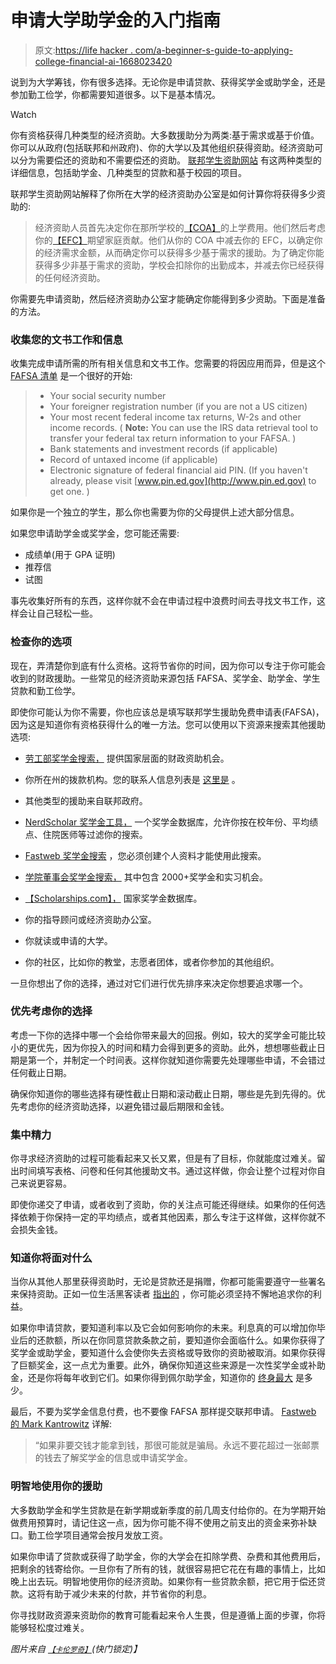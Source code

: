 # 申请大学助学金的入门指南

> 原文:[https://life hacker . com/a-beginner-s-guide-to-applying-college-financial-ai-1668023420](https://lifehacker.com/a-beginner-s-guide-to-applying-for-college-financial-ai-1668023420)

说到为大学筹钱，你有很多选择。无论你是申请贷款、获得奖学金或助学金，还是参加勤工俭学，你都需要知道很多。以下是基本情况。

Watch

你有资格获得几种类型的经济资助。大多数援助分为两类:基于需求或基于价值。你可以从政府(包括联邦和州政府)、你的大学以及其他组织获得资助。经济资助可以分为需要偿还的资助和不需要偿还的资助。 [联邦学生资助网站](https://fafsa.ed.gov/help/fftoc03d.htm) 有这两种类型的详细信息，包括助学金、几种类型的贷款和基于校园的项目。

联邦学生资助网站解释了你所在大学的经济资助办公室是如何计算你将获得多少资助的:

> 经济资助人员首先决定你在那所学校的[【COA】](https://studentaid.ed.gov/fafsa/next-steps/how-calculated#what-does-cost-of-attendance-mean)的上学费用。他们然后考虑你的[【EFC】](https://studentaid.ed.gov/fafsa/next-steps/how-calculated#whats-the-expected-family-contribution)期望家庭贡献。他们从你的 COA 中减去你的 EFC，以确定你的经济需求金额，从而确定你可以获得多少基于需求的援助。为了确定你能获得多少非基于需求的资助，学校会扣除你的出勤成本，并减去你已经获得的任何经济资助。

你需要先申请资助，然后经济资助办公室才能确定你能得到多少资助。下面是准备的方法。

### **收集您的文书工作和信息**

收集完成申请所需的所有相关信息和文书工作。您需要的将因应用而异，但是这个 [FAFSA 清单](https://fafsa.ed.gov/help/before003.htm) 是一个很好的开始:

> *   Your social security number
> *   Your foreigner registration number (if you are not a US citizen)
> *   Your most recent federal income tax returns, W-2s and other income records. ( **Note:** You can use the IRS data retrieval tool to transfer your federal tax return information to your FAFSA. )
> *   Bank statements and investment records (if applicable)
> *   Record of untaxed income (if applicable)
> *   Electronic signature of federal financial aid PIN. (If you haven't already, please visit [www.pin.ed.gov](http://www.pin.ed.gov) to get one. )

如果你是一个独立的学生，那么你也需要为你的父母提供上述大部分信息。

如果您申请助学金或奖学金，您可能还需要:

*   成绩单(用于 GPA 证明)
*   推荐信
*   试图

事先收集好所有的东西，这样你就不会在申请过程中浪费时间去寻找文书工作，这样会让自己轻松一些。

### **检查你的选项**

现在，弄清楚你到底有什么资格。这将节省你的时间，因为你可以专注于你可能会收到的财政援助。一些常见的经济资助来源包括 FAFSA、奖学金、助学金、学生贷款和勤工俭学。

即使你可能认为你不需要，你也应该总是填写联邦学生援助免费申请表(FAFSA)，因为这是知道你有资格获得什么的唯一方法。您可以使用以下资源来搜索其他援助选项:

*   [劳工部奖学金搜索，](http://careerinfonet.org/scholarshipsearch/ScholarshipCategory.asp?searchtype=category&nodeid=22) 提供国家层面的财政资助机会。

*   你所在州的拨款机构。您的联系人信息列表是 [这里是](http://wdcrobcolp01.ed.gov/Programs/EROD/org_list.cfm?category_cd=SGT) 。
*   其他类型的援助来自联邦政府。
*   [NerdScholar 奖学金工具，](http://www.nerdwallet.com/nerdscholar/scholarships/) 一个奖学金数据库，允许你按在校年份、平均绩点、住院医师等过滤你的搜索。

*   [Fastweb 奖学金搜索](http://www.fastweb.com/college-scholarships) ，您必须创建个人资料才能使用此搜索。
*   [学院董事会奖学金搜索，](https://bigfuture.collegeboard.org/scholarship-search) 其中包含 2000+奖学金和实习机会。

*   [【Scholarships.com】，](https://www.scholarships.com/) 国家奖学金数据库。

*   你的指导顾问或经济资助办公室。
*   你就读或申请的大学。
*   你的社区，比如你的教堂，志愿者团体，或者你参加的其他组织。

一旦你想出了你的选择，通过对它们进行优先排序来决定你想要追求哪一个。

### **优先考虑你的选择**

考虑一下你的选择中哪一个会给你带来最大的回报。例如，较大的奖学金可能比较小的更优先，因为你投入的时间和精力会得到更多的资助。此外，想想哪些截止日期是第一个，并制定一个时间表。这样你就知道你需要先处理哪些申请，不会错过任何截止日期。

确保你知道你的哪些选择有硬性截止日期和滚动截止日期，哪些是先到先得的。优先考虑你的经济资助选择，以避免错过最后期限和金钱。

### **集中精力**

你寻求经济资助的过程可能看起来又长又累，但是有了目标，你就能度过难关。留出时间填写表格、问卷和任何其他援助文书。通过这样做，你会让整个过程对你自己来说更容易。

即使你递交了申请，或者收到了资助，你的关注点可能还得继续。如果你的任何选择依赖于你保持一定的平均绩点，或者其他因素，那么专注于这样做，这样你就不会损失金钱。

### **知道你将面对什么**

当你从其他人那里获得资助时，无论是贷款还是捐赠，你都可能需要遵守一些署名来保持资助。正如一位生活黑客读者 [指出的](https://twitter.com/intangiblehawk/status/540932624735154176) ，你可能必须坚持不懈地追求你的利益。

如果你申请贷款，要知道利率以及它会如何影响你的未来。利息真的可以增加你毕业后的还款额，所以在你同意贷款条款之前，要知道你会面临什么。如果你获得了奖学金或助学金，要知道什么会使你失去资格或导致你的资助被取消。如果你获得了巨额奖金，这一点尤为重要。此外，确保你知道这些来源是一次性奖学金或补助金，还是你将每年收到它们。如果你得到佩尔助学金，知道你的 [终身最大](https://studentaid.ed.gov/types/grants-scholarships/pell/calculate-eligibility?sf34001114=1) 是多少。

最后，不要为奖学金信息付费，也不要像 FAFSA 那样提交联邦申请。 [Fastweb 的 Mark Kantrowitz](http://www.usnews.com/education/blogs/the-scholarship-coach/2010/12/08/4-dos-and-1-dont-for-finding-scholarships) 详解:

> “如果非要交钱才能拿到钱，那很可能就是骗局。永远不要花超过一张邮票的钱去了解奖学金的信息或申请奖学金。

### **明智地使用你的援助**

大多数助学金和学生贷款是在新学期或新季度的前几周支付给你的。在为学期开始做费用预算时，请记住这一点，因为你可能不得不使用之前支出的资金来弥补缺口。勤工俭学项目通常会按月发放工资。

如果你申请了贷款或获得了助学金，你的大学会在扣除学费、杂费和其他费用后，把剩余的钱寄给你。一旦你有了所有的钱，就很容易把它花在有趣的事情上，比如晚上出去玩。明智地使用你的经济资助。如果你有一些贷款余额，把它用于偿还贷款。这将有助于减少未来的付款，并节省你的利息。

你寻找财政资源来资助你的教育可能看起来令人生畏，但是遵循上面的步骤，你将能够轻松度过难关。

*图片来自* [<small>*【卡伦罗奇】*</small>](http://www.shutterstock.com/pic-11197435/stock-photo-piggy-bank-with-graduation-cap-with-sky-background.html)*(快门锁定)】*